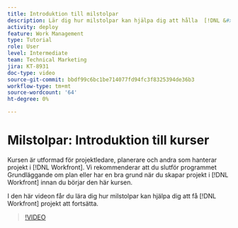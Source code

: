 ```yaml
---
title: Introduktion till milstolpar
description: Lär dig hur milstolpar kan hjälpa dig att hålla  [!DNL &#x200B; Workfront] projekt igång.
activity: deploy
feature: Work Management
type: Tutorial
role: User
level: Intermediate
team: Technical Marketing
jira: KT-8931
doc-type: video
source-git-commit: bbdf99c6bc1be714077fd94fc3f8325394de36b3
workflow-type: tm+mt
source-wordcount: '64'
ht-degree: 0%

---
```


# Milstolpar: Introduktion till kurser

Kursen är utformad för projektledare, planerare och andra som hanterar projekt i [!DNL Workfront]. Vi rekommenderar att du slutför programmet Grundläggande om plan eller har en bra grund när du skapar projekt i [!DNL Workfront] innan du börjar den här kursen.

I den här videon får du lära dig hur milstolpar kan hjälpa dig att få [!DNL &#x200B; Workfront] projekt att fortsätta.

>[!VIDEO](https://video.tv.adobe.com/v/335203/?quality=12&learn=on&enablevpops=1)
